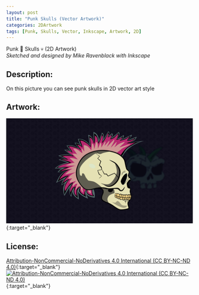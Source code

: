 ```yaml
---
layout: post
title: "Punk Skulls (Vector Artwork)"
categories: 2DArtwork
tags: [Punk, Skulls, Vector, Inkscape, Artwork, 2D]
---
```


Punk 👊 Skulls 💀 (2D Artwork) \
_Sketched and designed by Mike Ravenblack with Inkscape_
## Description: 
On this picture you can see punk skulls in 2D vector art style
## Artwork:
[![Punk Skulls (Vector Artwork)](https://github.com/0xRavenBlack/0xRavenBlack.github.io/blob/main/images/SkullPunks.jpg?raw=true)](https://github.com/0xRavenBlack/0xRavenBlack.github.io/blob/main/images/SkullPunks.jpg?raw=true){:target="_blank"}
## License:
[Attribution-NonCommercial-NoDerivatives 4.0 International (CC BY-NC-ND 4.0)](https://creativecommons.org/licenses/by-nc-nd/4.0/){:target="_blank"} \
[![Attribution-NonCommercial-NoDerivatives 4.0 International (CC BY-NC-ND 4.0)](https://i.creativecommons.org/l/by-nc-nd/4.0/88x31.png)](http://creativecommons.org/licenses/by-nc-nd/4.0/){:target="_blank"}